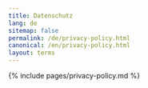 ```yaml
---
title: Datenschutz
lang: de
sitemap: false
permalink: /de/privacy-policy.html
canonical: /en/privacy-policy.html
layout: terms
---
```


{% include pages/privacy-policy.md %}
   
